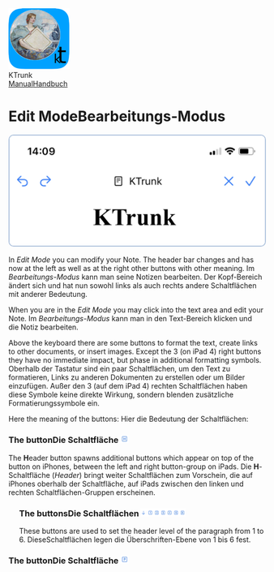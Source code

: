 
<div class="logoRow">
  <div class="logoColumn logoColumnLeft">
    <img src="./../logo120.png">
  </div>
  <div class="logoColumn logoColumnRight">
    <div class="vCentered">
      <div class="logoTitle">KTrunk</div>
      <div class="logoTitle"><a href="./../Manual.html"><span class="en">Manual</span><span class="de">Handbuch</span></a></div>
    </div>
  </div>
</div>


# <span class="en">Edit Mode</span><span class="de">Bearbeitungs-Modus</span>

<img src="EditMode.jpg" style="border: 2px solid #B0C4DE; border-radius: 10px;">

<span class="en">In <i>Edit Mode</i> you can modify your Note. The header bar changes and has now at the left as well as at the right other buttons with other meaning.</span>
<span class="de">Im <i>Bearbeitungs-Modus</i> kann man seine Notizen bearbeiten. Der Kopf-Bereich ändert sich und hat nun sowohl links als auch rechts andere Schaltflächen mit anderer Bedeutung.</span>

<span class="en">When you are in the <i>Edit Mode</i> you may click into the text area and edit your Note.</span>
<span class="de">Im <i>Bearbeitungs-Modus</i> kann man in den Text-Bereich klicken und die Notiz bearbeiten.</span>

<span class="en">Above the keyboard there are some buttons to format the text, create links to other documents, or insert images. Except the 3 (on iPad 4) right buttons they have no immediate impact, but phase in additional formatting symbols.</span>
<span class="de">Oberhalb der Tastatur sind ein paar Schaltflächen, um den Text zu formatieren, Links zu anderen Dokumenten zu erstellen oder um Bilder einzufügen. Außer den 3 (auf dem iPad 4) rechten Schaltflächen haben diese Symbole keine direkte Wirkung, sondern blenden zusätzliche Formatierungssymbole ein.</span>

<span class="en">Here the meaning of the buttons:</span>
<span class="de">Hier die Bedeutung der Schaltflächen:</span>

<h3><span class="en">The button</span><span class="de">Die Schaltfläche</span> <img src="EditButtonH.jpg" height=16></h3>

<span class="en">The <b>H</b>eader</span> button spawns additional buttons which appear on top of the button on iPhones, between the left and right button-group on iPads.
<span class="de">Die <b>H</b>-Schaltfläche (<i>Header</i>) bringt weiter Schaltflächen zum Vorschein, die auf iPhones oberhalb der Schaltfläche, auf iPads zwischen den linken und rechten Schaltflächen-Gruppen erscheinen.</span>

<div style="margin-left: 1.5em">
<h3><span class="en">The buttons</span><span class="de">Die Schaltflächen</span> <img src="EditButtonHn.jpg" height=16></h3>

<span class="en">These buttons are used to set the header level of the paragraph from 1 to 6.</span>
<span class="de">DieseSchaltflächen legen die Überschriften-Ebene von 1 bis 6 fest.</span>
</div>

<h3><span class="en">The button</span><span class="de">Die Schaltfläche</span> <img src="EditButtonP.jpg" height=16></h3>

<span class="en"></span>
<span class="de"></span>

<span class="en"></span>
<span class="de"></span>

<span class="en"></span>
<span class="de"></span>

<span class="en"></span>
<span class="de"></span>


<span class="en"></span>
<span class="de"></span>
